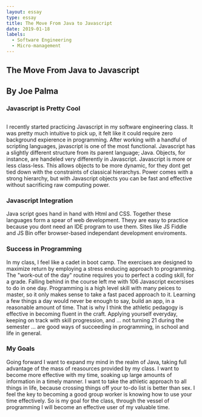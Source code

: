 ```yaml
---
layout: essay
type: essay
title: The Move From Java to Javascript
date: 2019-01-18
labels:
  - Software Engineering
  - Micro-management
---
```


## **The Move From Java to Javascript**
## **By Joe Palma**

### Javascript is Pretty Cool

<img class="ui small left floated rounded image" scr="../images/javascript-36f5949a45.png">

I recently started practicing Javascript in my software engineering class. It was pretty much intuitive to pick up, it felt like it could require zero background expierence in programming. After working with a handful of scripting languages, javascript is one of the most functional. Javascript has a slightly different structure from its parent language; Java. Objects, for instance, are handeled very differently in Javascript. Javascript is more or less class-less. This allows objects to be more dynamic, for they dont get tied down with the constraints of classical hierarchys. Power comes with a strong hierarchy, but with Javascript objects you can be fast and effective without sacrificing raw computing power.

### Javascript Integration

Java script goes hand in hand with Html and CSS. Together these languages form a spear of web development. Theyy are easy to practice because you dont need an IDE program to use them. Sites like JS Fiddle and JS Bin offer browser-based independant development enviroments. 


### Success in Programming

In my class, I feel like a cadet in boot camp. The exercises are designed to maximize return by employing a stress enducing approach to programming. The "work-out of the day" routine requires you to perfect a coding skill, for a grade. Falling behind in the course left me with 106 Javascript excersises to do in one day. Programming is a high level skill with many peices to master, so it only makes sense to take a fast paced approach to it. Learning a few things a day would never be enough to say, build an app, in a reasonable amount of time. That is why I think the athletic pedagogy is effective in becoming fluent in the craft. Applying yourself everyday, keeping on track with skill progression, and ... not turning 21 during the semester ... are good ways of succeeding in programming, in school and life in general.

### My Goals

Going forward I want to expand my mind in the realm of Java, taking full advantage of the mass of reasources provided by my class. I want to become more effective with my time, soaking up large amounts of information in a timely manner. I want to take the athletic approach to all things in life, because crossing things off your to-do list is better than sex. I feel the key to becoming a good group worker is knowing how to use your time effectively. So is my goal for the class, through the vessel of programming I will become an effective user of my valuable time.

